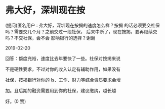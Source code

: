 # 弗大好，深圳现在按

(提问)匿名用户 : 弗大好，深圳现在按揭的速度怎么样？按揭 的话必须要交社保吗？需要交几个月？之前交过一段社保， 后来中断了，现在按揭，要再继续交吗？不交社保，会不会 影响银行的选择？谢谢

2019-02-20

回答：额度充裕，速度比去年要快了一些。社保对按揭来说

不是硬性要求，不过对你的收入认定有辅助作用，如果没有

社保，按揭银行对你的 ls、工作、财力等综合资质要求会增

加。且后期的融资需要用到你的社保，建议缴纳，越长越

好。(0 赞)